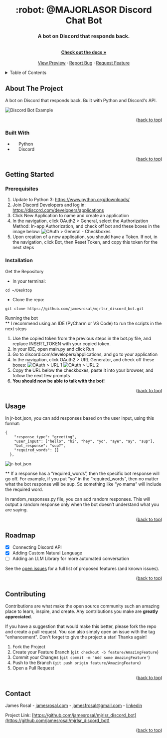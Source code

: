 <a name="readme-top"></a>

<br />
<div align="center">
  <h1 align="center">:robot: @MAJORLASOR Discord Chat Bot</h1>

  <p align="center">
    <h3>A bot on Discord that responds back.</h3>
    <br />
    <a href="https://github.com/jamesrosal/mjrlsr_discord_bot"><strong>Check out the docs »</strong></a>
    <br />
    <br />
    <a href="#about-the-project">View Preview</a>
    ·
    <a href="https://github.com/jamesrosal/mjrlsr_discord_bot/issues">Report Bug</a>
    ·
    <a href="https://github.com/jamesrosal/mjrlsr_discord_bot/issues">Request Feature</a>
  </p>
</div>

<!-- TABLE OF CONTENTS -->
<details>
  <summary>Table of Contents</summary>
  <ol>
    <li>
      <a href="#about-the-project">About The Project</a>
      <ul>
        <li><a href="#built-with">Built With</a></li>
      </ul>
    </li>
    <li>
      <a href="#getting-started">Getting Started</a>
      <ul>
        <li><a href="#prerequisites">Prerequisites</a></li>
        <li><a href="#installation">Installation</a></li>
      </ul>
    </li>
    <li><a href="#usage">Usage</a></li>
    <li><a href="#roadmap">Roadmap</a></li>
    <li><a href="#contributing">Contributing</a></li>
    <li><a href="#contact">Contact</a></li>
  </ol>
</details>

<!-- ABOUT THE PROJECT -->
## About The Project

A bot on Discord that responds back. Built with Python and Discord's API.

![Discord Bot Example](https://github.com/jamesrosal/mjrlsr_discord_bot/blob/main/public/discord-bot-example.png?raw=true)

<p align="right">(<a href="#readme-top">back to top</a>)</p>

<!-- BUILT WITH -->
### Built With

* <img align="left" src="https://cdn.jsdelivr.net/gh/devicons/devicon/icons/python/python-original.svg" height="16" /> Python
* <img align="left" src="https://assets-global.website-files.com/6257adef93867e50d84d30e2/636e0a6a49cf127bf92de1e2_icon_clyde_blurple_RGB.png" height="16" /> Discord

<p align="right">(<a href="#readme-top">back to top</a>)</p>

<!-- GETTING STARTED -->
## Getting Started

### Prerequisites
1. Update to Python 3: https://www.python.org/downloads/
2. Join Discord Developers and log in: https://discord.com/developers/applications
3. Click New Application to name and create an application
4. In the navigation, click OAuth2 > General, select the Authorization Method: In-app Authorization, and check off bot and these boxes in the image below:
![OAuth > General - Checkboxes](https://github.com/jamesrosal/mjrlsr_discord_bot/blob/main/public/discord-bot-oauth-general.png?raw=true)
5. Upon creation of a new application, you should have a Token. If not, in the navigation, click Bot, then Reset Token, and copy this token for the next steps

### Installation 
Get the Repository
* In your terminal:
```
cd ~/Desktop
```
* Clone the repo:
```
git clone https://github.com/jamesrosal/mjrlsr_discord_bot.git
```

Running the bot <br>
** I recommend using an IDE (PyCharm or VS Code) to run the scripts in the next steps
1. Use the copied token from the previous steps in the bot.py file, and replace INSERT_TOKEN with your copied token.
2. In your IDE, open main.py and click Run
3. Go to discord.com/developers/applications, and go to your application
4. In the navigation, click OAuth2 > URL Generator, and check off these boxes:
![OAuth > URL 1](https://github.com/jamesrosal/mjrlsr_discord_bot/blob/main/public/discord-bot-oauth-url-1.png?raw=true)
![OAuth > URL 2](https://github.com/jamesrosal/mjrlsr_discord_bot/blob/main/public/discord-bot-oauth-url-2.png?raw=true)
5. Copy the URL below the checkboxes, paste it into your browser, and follow the next few prompts
6. **You should now be able to talk with the bot!**

<p align="right">(<a href="#readme-top">back to top</a>)</p>

<!-- USAGE EXAMPLES -->
## Usage
In jr-bot.json, you can add responses based on the user input, using this format:
```
{
    "response_type": "greeting",
    "user_input": ["hello", "hi", "hey", "yo", "aye", "ay", "sup"],
    "bot_response": "sup?",
    "required_words": []
  },
```

![jr-bot.json](https://github.com/jamesrosal/mjrlsr_discord_bot/blob/main/public/discord-bot-json.png?raw=true)

** If a response has a “required_words”, then the specific bot response will go off. For example, if you put “yo” in the “required_words”, then no matter what the bot response will be sup. So something like “yo mama” will include the required word.

In random_responses.py file, you can add random responses. This will output a random response only when the bot doesn’t understand what you are saying.

<p align="right">(<a href="#readme-top">back to top</a>)</p>

<!-- ROADMAP -->
## Roadmap

- [x] Connecting Discord API
- [x] Adding Custom Natural Language
- [ ] Adding an LLM Library for more automated conversation

See the [open issues](https://github.com/jamesrosal/mjrlsr_discord_bot/issues) for a full list of proposed features (and known issues).

<p align="right">(<a href="#readme-top">back to top</a>)</p>

<!-- CONTRIBUTING -->
## Contributing

Contributions are what make the open source community such an amazing place to learn, inspire, and create. Any contributions you make are **greatly appreciated**.

If you have a suggestion that would make this better, please fork the repo and create a pull request. You can also simply open an issue with the tag "enhancement".
Don't forget to give the project a star! Thanks again!

1. Fork the Project
2. Create your Feature Branch (`git checkout -b feature/AmazingFeature`)
3. Commit your Changes (`git commit -m 'Add some AmazingFeature'`)
4. Push to the Branch (`git push origin feature/AmazingFeature`)
5. Open a Pull Request

<p align="right">(<a href="#readme-top">back to top</a>)</p>


<!-- CONTACT -->
## Contact

James Rosal - [jamesrosal.com](https://jamesrosal.com) - jamesfrosal@gmail.com - [linkedin](https://www.linkedin.com/in/jamesrosal/)

Project Link: [https://github.com/jamesrosal/mjrlsr_discord_bot](https://github.com/jamesrosal/mjrlsr_discord_bot)

<p align="right">(<a href="#readme-top">back to top</a>)</p>
